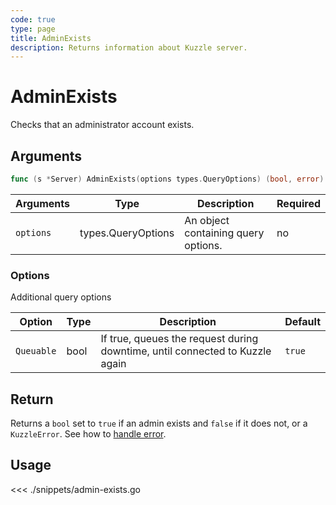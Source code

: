 ```yaml
---
code: true
type: page
title: AdminExists
description: Returns information about Kuzzle server.
---
```


# AdminExists

<SinceBadge version="1.0.0" />

Checks that an administrator account exists.

## Arguments

```go
func (s *Server) AdminExists(options types.QueryOptions) (bool, error)
```

| Arguments | Type               | Description                         | Required |
| --------- | ------------------ | ----------------------------------- | -------- |
| `options` | types.QueryOptions | An object containing query options. | no       |

### **Options**

Additional query options

| Option     | Type | Description                                                                  | Default |
| ---------- | ---- | ---------------------------------------------------------------------------- | ------- |
| `Queuable` | bool | If true, queues the request during downtime, until connected to Kuzzle again | `true`  |

## Return

Returns a `bool` set to `true` if an admin exists and `false` if it does not, or a `KuzzleError`. See how to [handle error](/sdk/go/1/error-handling).

## Usage

<<< ./snippets/admin-exists.go
